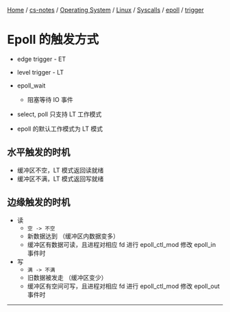 [Home](https://mengxianbin.github.io) /
[cs-notes](https://mengxianbin.github.io/cs-notes/site) /
[Operating System](https://mengxianbin.github.io/cs-notes/site/Operating%20System) /
[Linux](https://mengxianbin.github.io/cs-notes/site/Operating%20System/Linux) /
[Syscalls](https://mengxianbin.github.io/cs-notes/site/Operating%20System/Linux/Syscalls) /
[epoll](https://mengxianbin.github.io/cs-notes/site/Operating%20System/Linux/Syscalls/epoll) /
[trigger](https://mengxianbin.github.io/cs-notes/site/Operating%20System/Linux/Syscalls/epoll/trigger)

# Epoll 的触发方式

* edge trigger - ET
* level trigger - LT

* epoll_wait
    * 阻塞等待 IO 事件

* select, poll 只支持 LT 工作模式
* epoll 的默认工作模式为 LT 模式

## 水平触发的时机

* 缓冲区不空，LT 模式返回读就绪
* 缓冲区不满，LT 模式返回写就绪

## 边缘触发的时机

* 读
    * `空 -> 不空`
    * 新数据达到 （缓冲区内数据变多）
    * 缓冲区有数据可读，且进程对相应 fd 进行 epoll_ctl_mod 修改 epoll_in 事件时
* 写
    * `满 -> 不满`
    * 旧数据被发走 （缓冲区变少）
    * 缓冲区有空间可写，且进程对相应 fd 进行 epoll_ctl_mod 修改 epoll_out 事件时

---
